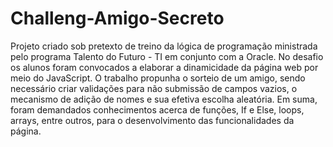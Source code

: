 # Challeng-Amigo-Secreto
Projeto criado sob pretexto de treino da lógica de programação ministrada pelo programa Talento do Futuro - TI em conjunto com a Oracle.
No desafio os alunos foram convocados a elaborar a dinamicidade da página web por meio do JavaScript. O trabalho propunha o sorteio de um amigo, sendo necessário criar validações para não submissão de campos vazios, o mecanismo de adição de nomes e sua efetiva escolha aleatória.
Em suma, foram demandados conhecimentos acerca de funções, If e Else, loops, arrays, entre outros, para o desenvolvimento das funcionalidades da página.
